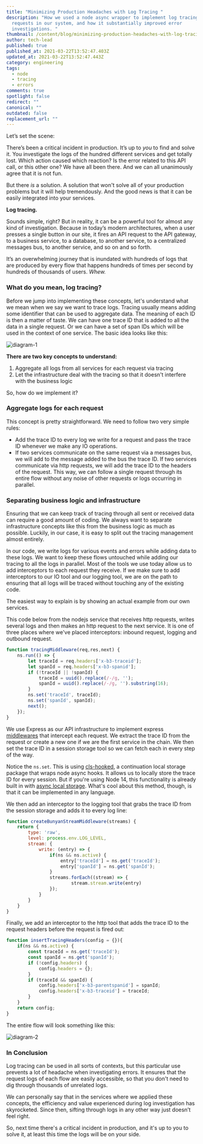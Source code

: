 ```yaml
---
title: "Minimizing Production Headaches with Log Tracing "
description: "How we used a node async wrapper to implement log tracing for the
  requests in our system, and how it substantially improved error
  investigations. "
thumbnail: /content/blog/minimizing-production-headaches-with-log-tracing/screen-shot-2021-03-23-at-13.16.56.png
author: tech-lead
published: true
published_at: 2021-03-22T13:52:47.403Z
updated_at: 2021-03-22T13:52:47.443Z
category: engineering
tags:
  - node
  - tracing
  - errors
comments: true
spotlight: false
redirect: ""
canonical: ""
outdated: false
replacement_url: ""
---
```

Let’s set the scene: 

There’s been a critical incident in production. It’s up to *you* to find and solve it. You investigate the logs of the hundred different services and get totally lost. Which action caused which reaction? Is the error related to this API call, or this other one?
We have all been there. 
And we can all unanimously agree that it is not fun. 

But there *is* a solution. 
A solution that won't solve all of your production problems but it will help tremendously. And the good news is that it can be easily integrated into your services. 

**Log tracing.**

Sounds simple, right? But in reality, it can be a powerful tool for almost any kind of investigation. Because in today’s modern architectures, when a user presses a single button in our site, it fires an API request to the API gateway, to a business service, to a database, to another service, to a centralized messages bus, to another service, and so on and so forth. 

It’s an overwhelming journey that is inundated with hundreds of logs that are produced by every flow that happens hundreds of times per second by hundreds of thousands of users. *Whew.*

### What do you mean, log tracing?

Before we jump into implementing these concepts, let's understand what we mean when we say we want to trace logs. Tracing usually means adding some identifier that can be used to aggregate data. The meaning of each ID is then a matter of taste. We can have one trace ID that is added to all the data in a single request. Or we can have a set of span IDs which will be used in the context of one service. The basic idea looks like this: 

![diagram-1](/content/blog/minimizing-production-headaches-with-log-tracing/first-diagram.jpeg "basic log tracing flow ")

**There are two key concepts to understand:**

1. Aggregate all logs from all services for each request via tracing
2. Let the infrastructure deal with the tracing so that it doesn't interfere with the business logic

So, how do we implement it? 

### Aggregate logs for each request

This concept is pretty straightforward. We need to follow two very simple rules: 

* Add the trace ID to every log we write for a request and pass the trace ID whenever we make any IO operations. 
* If two services communicate on the same request via a messages bus, we will add to the message added to the bus the trace ID. 
  If two services communicate via http requests, we will add the trace ID to the headers of the request. This way, we can follow a single request through its entire flow without any noise of other requests or logs occurring in parallel.

### Separating business logic and infrastructure 

Ensuring that we can keep track of tracing through all sent or received data can require a good amount of coding. We always want to separate infrastructure concepts like this from the business logic as much as possible. Luckily, in our case, it is easy to split out the tracing management almost entirely. 

In our code, we write logs for various events and errors while adding data to these logs. We want to keep these flows untouched while adding our tracing to all the logs in parallel. Most of the tools we use today allow us to add interceptors to each request they receive. If we make sure to add interceptors to our IO tool and our logging tool, we are on the path to ensuring that all logs will be traced without touching any of the existing code. 

The easiest way to explain is by showing an actual example from our own services. 

This code below from the nodejs service that receives http requests, writes several logs and then makes an http request to the next service. It is one of three places where we've placed interceptors: inbound request, logging and outbound request.

```javascript
function tracingMiddleware(req,res,next) {
    ns.run(() => {
        let traceId = req.headers['x-b3-traceid'];
        let spanId = req.headers['x-b3-spanid'];
        if (!traceId || !spanId) {
            traceId = uuid().replace(/-/g, '');
            spanId = uuid().replace(/-/g, '').substring(16);
        }
        ns.set('traceId', traceId);
        ns.set('spanId', spanId);
        next();
    });
}
```

We use Express as our API infrastructure to implement express [middlewares](https://expressjs.com/en/guide/using-middleware.html) that intercept each request. We extract the trace ID from the request or create a new one if we are the first service in the chain. We then set the trace ID in a session storage tool so we can fetch each in every step of the way.

Notice the `ns.set`. This is using [cls-hooked](https://www.npmjs.com/package/cls-hooked), a continuation local storage package that wraps node async hooks. It allows us to locally store the trace ID for every session. But if you're using Node 14, this functionality is already built in with [async local storage](https://nodejs.org/api/async_hooks.html#async_hooks_class_asynclocalstorage). What's cool about this method, though, is that it can be implemented in any language. 

We then add an interceptor to the logging tool that grabs the trace ID from the session storage and adds it to every log line:

```javascript
function createBunyanStreamMiddleware(streams) {
    return {
        type: 'raw',
        level: process.env.LOG_LEVEL,
        stream: {
            write: (entry) => {
                if(ns && ns.active) {
                    entry['traceId'] = ns.get('traceId');
                    entry['spanId'] = ns.get('spanId');
                }
                streams.forEach((stream) => {
                        stream.stream.write(entry)
                });
            }
        }
    }
}
```

Finally, we add an interceptor to the http tool that adds the trace ID to the request headers before the request is fired out:

```javascript
function insertTracingHeaders(config = {}){
    if(ns && ns.active) {
        const traceId = ns.get('traceId');
        const spanId = ns.get('spanId');
        if (!config.headers) {
            config.headers = {};
        }
        if (traceId && spanId) {
            config.headers['x-b3-parentspanid'] = spanId;
            config.headers['x-b3-traceid'] = traceId;
        }
    }
    return config;
}
```

The entire flow will look something like this:

![diagram-2](/content/blog/minimizing-production-headaches-with-log-tracing/final-diagram.jpeg "tracing flow with interceptors ")

### In Conclusion

Log tracing can be used in all sorts of contexts, but this particular use prevents a lot of headache when investigating errors. It ensures that the request logs of each flow are easily accessible, so that you don't need to dig through thousands of unrelated logs.

We can personally say that in the services where we applied these concepts, the efficiency and value experienced during log investigation has skyrocketed. Since then, sifting through logs in any other way just doesn’t feel right.

So, next time there's a critical incident in production, and it's up to you to solve it, at least this time the logs will be on your side.